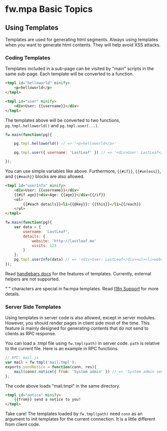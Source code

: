 # fw.mpa Basic Topics #

## Using Templates ##

Templates are used for generating html segments.
Always using templates when you want to generate html contents.
They will help avoid XSS attacks.

### Coding Templates ###

Templates included in a sub-page can be visited by "main" scripts in the same sub-page.
Each template will be converted to a function.

```html
<tmpl id="helloworld" minify>
	<p>helloworld</p>
</tmpl>

<tmpl id="user" minify>
	<div>User: {{username}}</div>
</tmpl>
```

The templates above will be converted to two functions, `pg.tmpl.helloworld()` and `pg.tmpl.user(...)`.

```js
fw.main(function(pg){

	pg.tmpl.helloworld() // => '<p>helloworld</p>'

	pg.tmpl.user({ username: 'LastLeaf' }) // => '<div>User: LastLeaf</div>'

});
```

You can use simple variables like above. Furthermore, `{{#if}}`, `{{#unless}}`, and `{{#each}}` blocks are also allowed.

```html
<tmpl id="userInfo" minify>
	<div>User: {{username}}</div>
	{{#if age}}<div>Age: {{age}}</div>{{/if}}
	<ul>
		{{#each details}}<li>{{@key}}: {{this}}</li>{{/each}}
	</ul>
</tmpl>
```

```js
fw.main(function(pg){
	var data = {
		username: 'LastLeaf',
		details: {
			website: 'http://lastleaf.me'
			visits: 123
		}
	};
	pg.tmpl.userInfo(data) // => '<div>User: LastLeaf</div><ul><li>website: http://lastleaf.me</li><li>visits: 123</li></ul>'
});
```

Read [handlebars docs](http://handlebarsjs.com/) for the features of templates. Currently, external helpers are not supported.

"\`" characters are special in fw.mpa templates. Read [I18n Support](i18n.md) for more details.

### Server Side Templates ###

Using templates in server code is also allowed, except in server modules.
However, you should render pages in client side most of the time.
This feature is mainly designed for generating contents that do not send to clients as RPC response.

You can load a .tmpl file using `fw.tmpl(path)` in server code.
`path` is relative to the current file.
Here is an example in RPC functions.

```js
// RPC: mail.js
var mail = fw.tmpl('mail.tmpl');
exports.sendNotice = function(conn, res){
	mail(conn).notice({ from: 'System admin' }) // => 'System admin send a notice to you!'
};
```

The code above loads "mail.tmpl" in the same directory.

```html
<tmpl id="notice" minify>
	{{from}} send a notice to you!
</tmpl>
```

Take care! The templates loaded by `fw.tmpl(path)` need `conn` as an argument to init templates for the current connection.
It is a little different from client code.
